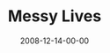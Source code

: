 ---
layout: message
category: message
series: "We Wish You A Messy Christmas"
title: "Messy Lives"
date: 2008-12-14-00-00
message_id: 538
audio: "http://s3.amazonaws.com/crossroadsaudiomessages/messyxmas4.mp3"
audio-duration: "37:11"
description: "Brian Tome discusses how worship is messy and requires us to bring whatever we have to Jesus."
video: "https://s3.amazonaws.com/crossroadsvideomessages/messyxmas4.mp4"
video-duration: "37:11"
video-image: "http://s3.amazonaws.com/crossroads-media/images/legacy/content/messyxmas4-still.jpg"
program: "http://s3.amazonaws.com/crossroads-media/media/legacy/documents/1213_14Program.pdf"
notes-description: ""
notes: "http://s3.amazonaws.com/crossroads-media/media/legacy/documents/SN_12_13-14_08.pdf"
notes-title: "Messy Lives (Study Notes)"
flag: "N"
---